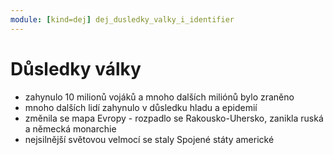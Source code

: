 ```yaml
---
module: [kind=dej] dej_dusledky_valky_i_identifier
---
```

# Důsledky války
- zahynulo 10 milionů vojáků a mnoho dalších miliónů bylo zraněno
- mnoho dalších lidí zahynulo v důsledku hladu a epidemií
- změnila se mapa Evropy - rozpadlo se Rakousko-Uhersko, zanikla ruská a německá monarchie
- nejsilnější světovou velmocí se staly Spojené státy americké